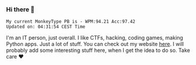 ### Hi there 👋
<!-- PB START -->
```
My current MonkeyType PB is - WPM:94.21 Acc:97.42
Updated on: 04:31:54 CEST Time
```
<!-- PB END -->
I'm an IT person, just overall. I like CTFs, hacking, coding games, making Python apps. Just a lot of stuff.
You can check out my website [here](https://skill3472.github.io/).
I will probably add some interesting stuff here, when I get the idea to do so. Take care ❤️
